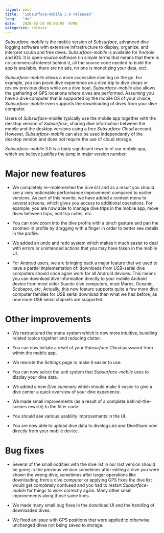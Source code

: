 ```yaml
---
layout: post
title:  "Subsurface-mobile 3.0 released"
lang:   "de"
date:   2020-03-28 08:00:00 -0700
categories: release
---
```

*Subsurface-mobile* is the mobile version of *Subsurface*, advanced dive logging software with extensive infrastructure to display, organize, and interpret scuba and free dives. *Subsurface-mobile* is available for Android and iOS. It is open-source software (in simple terms that means that there is no commercial interest behind it, all the source code needed to build the app is available, there are no ads, no one is monetizing your data, etc).

*Subsurface-mobile* allows a more accessible dive log on the go. For example, you can prove dive experience on a dive trip to dive shops or review previous dives while on a dive boat. *Subsurface-mobile* also allows the gathering of GPS locations where dives are performed. Assuming you have a dive computer that is supported by the mobile OS of your choice, *Subsurface-mobile* even supports the downloading of dives from your dive computer.

Users of *Subsurface-mobile* typically use the mobile app together with the desktop version of *Subsurface*, sharing dive information between the mobile and the desktop versions using a free *Subsurface Cloud* account. However, *Subsurface-mobile* can also be used independently of the desktop version and does not require the use of cloud storage.

*Subsurface-mobile* 3.0 is a fairly significant rewrite of our mobile app, which we believe justifies the jump in major version number.

# Major new features

  - We completely re-implemented the dive list and as a result you should see a very noticeable performance improvement compared to earlier versions. As part of this rewrite, we have added a context menu to several screens, which gives you access to additional operations. For example, you are now able to manage dive trips in the mobile app, move dives between trips, edit trip notes, etc.

  - You can now zoom into the dive profile with a pinch gesture and pan the zoomed-in profile by dragging with a finger in order to better see details in the profile.

  - We added an undo and redo system which makes it much easier to deal with errors or unintended actions that you may have taken in the mobile UI.

  - For *Android* users, we are bringing back a major feature that we used to have a partial implementation of: downloads from USB-serial dive computers should once again work for all Android devices. This means you can download dive information directly to your mobile Android device from most older Suunto dive computers, most Mares, Oceanic, Scubapro, etc. Actually, this new feature supports quite a few more dive computer families for USB serial download than what we had before, as now more USB serial chipsets are supported.

# Other improvements

  - We restructured the menu system which is now more intuitive, bundling related topics together and reducing clutter.

  - You can now initiate a reset of your *Subsurface Cloud* password from within the mobile app.

  - We rewrote the *Settings* page to make it easier to use.

  - You can now select the unit system that *Subsurface-mobile* uses to display your dive data.

  - We added a new *Dive summary* which should make it easier to give a dive center a quick overview of your dive experience.

  - We made small improvements (as a result of a complete behind-the-scenes rewrite) to the filter code.

  - You should see various usability improvements in the UI.

  - You are now able to upload dive data to divelogs.de and DiveShare.com directly from your mobile device.

# Bug fixes

  - Several of the small oddities with the dive list in our last version should be gone; in the previous version sometimes after editing a dive you were shown the wrong dive; sometimes after larger operations like downloading from a dive computer or applying GPS fixes the dive list would get completely confused and you had to restart *Subsurface-mobile* for things to work correctly again. Many other small improvements along those same lines.

  - We made many small bug fixes in the download UI and the handling of downloaded dives.

  - We fixed an issue with GPS positions that were applied to otherwise unchanged dives not being saved to storage.
